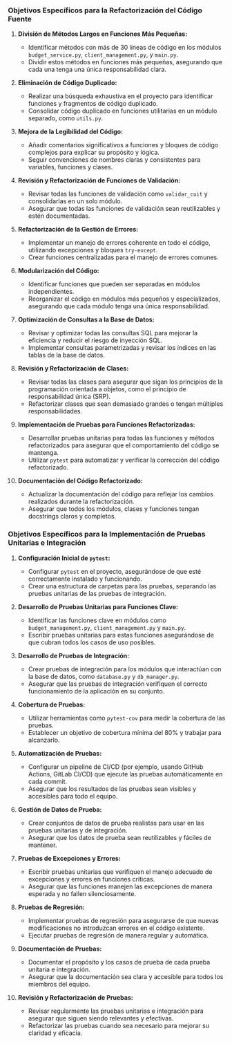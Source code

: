 ### Objetivos Específicos para la Refactorización del Código Fuente

1. **División de Métodos Largos en Funciones Más Pequeñas:**
   - Identificar métodos con más de 30 líneas de código en los módulos `budget_service.py`, `client_management.py`, y `main.py`.
   - Dividir estos métodos en funciones más pequeñas, asegurando que cada una tenga una única responsabilidad clara.

2. **Eliminación de Código Duplicado:**
   - Realizar una búsqueda exhaustiva en el proyecto para identificar funciones y fragmentos de código duplicado.
   - Consolidar código duplicado en funciones utilitarias en un módulo separado, como `utils.py`.

3. **Mejora de la Legibilidad del Código:**
   - Añadir comentarios significativos a funciones y bloques de código complejos para explicar su propósito y lógica.
   - Seguir convenciones de nombres claras y consistentes para variables, funciones y clases.

4. **Revisión y Refactorización de Funciones de Validación:**
   - Revisar todas las funciones de validación como `validar_cuit` y consolidarlas en un solo módulo.
   - Asegurar que todas las funciones de validación sean reutilizables y estén documentadas.

5. **Refactorización de la Gestión de Errores:**
   - Implementar un manejo de errores coherente en todo el código, utilizando excepciones y bloques `try-except`.
   - Crear funciones centralizadas para el manejo de errores comunes.

6. **Modularización del Código:**
   - Identificar funciones que pueden ser separadas en módulos independientes.
   - Reorganizar el código en módulos más pequeños y especializados, asegurando que cada módulo tenga una única responsabilidad.

7. **Optimización de Consultas a la Base de Datos:**
   - Revisar y optimizar todas las consultas SQL para mejorar la eficiencia y reducir el riesgo de inyección SQL.
   - Implementar consultas parametrizadas y revisar los índices en las tablas de la base de datos.

8. **Revisión y Refactorización de Clases:**
   - Revisar todas las clases para asegurar que sigan los principios de la programación orientada a objetos, como el principio de responsabilidad única (SRP).
   - Refactorizar clases que sean demasiado grandes o tengan múltiples responsabilidades.

9. **Implementación de Pruebas para Funciones Refactorizadas:**
   - Desarrollar pruebas unitarias para todas las funciones y métodos refactorizados para asegurar que el comportamiento del código se mantenga.
   - Utilizar `pytest` para automatizar y verificar la corrección del código refactorizado.

10. **Documentación del Código Refactorizado:**
    - Actualizar la documentación del código para reflejar los cambios realizados durante la refactorización.
    - Asegurar que todos los módulos, clases y funciones tengan docstrings claros y completos.


### Objetivos Específicos para la Implementación de Pruebas Unitarias e Integración

1. **Configuración Inicial de `pytest`:**
   - Configurar `pytest` en el proyecto, asegurándose de que esté correctamente instalado y funcionando.
   - Crear una estructura de carpetas para las pruebas, separando las pruebas unitarias de las pruebas de integración.

2. **Desarrollo de Pruebas Unitarias para Funciones Clave:**
   - Identificar las funciones clave en módulos como `budget_management.py`, `client_management.py` y `main.py`.
   - Escribir pruebas unitarias para estas funciones asegurándose de que cubran todos los casos de uso posibles.

3. **Desarrollo de Pruebas de Integración:**
   - Crear pruebas de integración para los módulos que interactúan con la base de datos, como `database.py` y `db_manager.py`.
   - Asegurar que las pruebas de integración verifiquen el correcto funcionamiento de la aplicación en su conjunto.

4. **Cobertura de Pruebas:**
   - Utilizar herramientas como `pytest-cov` para medir la cobertura de las pruebas.
   - Establecer un objetivo de cobertura mínima del 80% y trabajar para alcanzarlo.

5. **Automatización de Pruebas:**
   - Configurar un pipeline de CI/CD (por ejemplo, usando GitHub Actions, GitLab CI/CD) que ejecute las pruebas automáticamente en cada commit.
   - Asegurar que los resultados de las pruebas sean visibles y accesibles para todo el equipo.

6. **Gestión de Datos de Prueba:**
   - Crear conjuntos de datos de prueba realistas para usar en las pruebas unitarias y de integración.
   - Asegurar que los datos de prueba sean reutilizables y fáciles de mantener.

7. **Pruebas de Excepciones y Errores:**
   - Escribir pruebas unitarias que verifiquen el manejo adecuado de excepciones y errores en funciones críticas.
   - Asegurar que las funciones manejen las excepciones de manera esperada y no fallen silenciosamente.

8. **Pruebas de Regresión:**
   - Implementar pruebas de regresión para asegurarse de que nuevas modificaciones no introduzcan errores en el código existente.
   - Ejecutar pruebas de regresión de manera regular y automática.

9. **Documentación de Pruebas:**
   - Documentar el propósito y los casos de prueba de cada prueba unitaria e integración.
   - Asegurar que la documentación sea clara y accesible para todos los miembros del equipo.

10. **Revisión y Refactorización de Pruebas:**
    - Revisar regularmente las pruebas unitarias e integración para asegurar que siguen siendo relevantes y efectivas.
    - Refactorizar las pruebas cuando sea necesario para mejorar su claridad y eficacia.